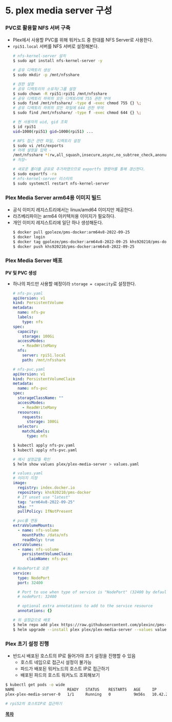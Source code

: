 # 5. plex media server 구성
### PVC로 활용할 NFS 서버 구축
* Plex에서 사용할 PVC를 위해 워커노드 중 한대를 NFS Server로 사용한다.
* ```rpi51.local``` 서버를 NFS 서버로 설정해본다.
  ```bash
  # nfs-kernel-server 설치
  $ sudo apt install nfs-kernel-server -y
  
  # 공유 디렉토리 생성
  $ sudo mkdir -p /mnt/nfsshare
  
  # 권한 설정
  # 공유 디렉토리의 소유자/그룹 설정
  $ sudo chown -R rpi51:rpi51 /mnt/nfsshare
  # 공유 디렉토리 하위의 모든 디렉토리에 755 권한 부여
  $ sudo find /mnt/nfsshare/ -type d -exec chmod 755 {} \;
  # 공유 디렉토리 하위의 모든 파일에 644 권한 부여
  $ sudo find /mnt/nfsshare/ -type f -exec chmod 644 {} \;
  
  # 현 사용자의 uid, gid 조회
  $ id rpi51
  uid=1000(rpi51) gid=1000(rpi51) ...
  
  # NFS 접근 관련 파일, 디렉토리 설정
  $ sudo vi /etc/exports
  # 아래 설정을 입력 - 
  /mnt/nfsshare *(rw,all_squash,insecure,async,no_subtree_check,anonuid=1000,anongid=1000)
  # 저장~
  
  # 새로운 폴더를 공유로 추가하였으므로 exportfs 명령어를 통해 갱신한다.
  $ sudo exportfs -ra
  # nfs-kernel-server 리스타트
  $ sudo systemctl restart nfs-kernel-server
  ```
### Plex Media Server arm64용 이미지 빌드
* 공식 이미지 레지스트리에서는 linux/amd64 이미지만 제공한다.
* 라즈베리파이는 arm64 아키텍처용 이미지가 필요하다.
* 개인 이미지 레지스트리에 일단 하나 생성해둔다.
  ```bash
  $ docker pull gpoleze/pms-docker:arm64v8-2022-09-25
  $ docker login
  $ docker tag gpoleze/pms-docker:arm64v8-2022-09-25 khs920210/pms-docker:arm64v8-2022-09-25
  $ docker push khs920210/pms-docker:arm64v8-2022-09-25
  ```

### Plex Media Server 배포
**PV 및 PVC 생성**
* 하나의 파드만 사용할 예정이라 ```storage = capacity```로 설정한다.
  ```yaml
  # nfs-pv.yaml
  apiVersion: v1
  kind: PersistentVolume
  metadata:
    name: nfs-pv
    labels:
      type: nfs
  spec:
    capacity:
      storage: 100Gi
    accessModes:
      - ReadWriteMany
    nfs:
      server: rpi51.local
      path: /mnt/nfsshare
  
  # nfs-pvc.yaml
  apiVersion: v1
  kind: PersistentVolumeClaim
  metadata:
    name: nfs-pvc
  spec:
    storageClassName: ""
    accessModes:
      - ReadWriteMany
    resources:
      requests:
        storage: 100Gi
    selector:
      matchLabels:
        type: nfs
  ```
  ```bash
  $ kubectl apply nfs-pv.yaml
  $ kubectl apply nfs-pvc.yaml
  ```
  ```bash
  # 예시 설정값들 확인
  $ helm show values plex/plex-media-server > values.yaml
  ```
  ```yaml
  # values.yaml
  # 이미지 지정
  image:
    registry: index.docker.io
    repository: khs920210/pms-docker
    # If unset use "latest"
    tag: "arm64v8-2022-09-25"
    sha: ""
    pullPolicy: IfNotPresent
  
  # pvc를 연동
  extraVolumeMounts:
    - name: nfs-volume
      mountPath: /data/nfs
      readOnly: true
  extraVolumes:
    - name: nfs-volume
      persistentVolumeClaim:
        claimName: nfs-pvc
        
  # NodePort로 오픈
  service:
    type: NodePort
    port: 32400
  
    # Port to use when type of service is "NodePort" (32400 by default)
    # nodePort: 32400
  
    # optional extra annotations to add to the service resource
    annotations: {}
  ```
  ```bash
  # 위 설정값으로 배포
  $ helm repo add plex https://raw.githubusercontent.com/plexinc/pms-docker/gh-pages
  $ helm upgrade --install plex plex/plex-media-server --values values.yaml
  ```

### Plex 초기 설정 진행
* 반드시 배포된 호스트의 IP로 들어가야 초기 설정을 진행할 수 있음
  * 호스트 네임으로 접근시 설정이 불가능
  * 파드가 배포된 워커노드의 호스트 IP로 접근하기
  * 배포된 파드의 호스트 워커노드 조회해보기
```bash
$ kubectl get pods -o wide
NAME                       READY   STATUS    RESTARTS   AGE     IP           NODE    NOMINATED NODE   READINESS GATES
plex-plex-media-server-0   1/1     Running   0          9m56s   10.42.2.58   rpi52   <none>           <none>

# rpi52의 호스트IP로 접근하기
```


**[목차](./README.md#목차)**  

